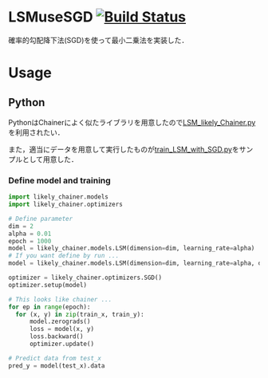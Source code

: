 # LSMuseSGD [![Build Status](https://travis-ci.com/Atsuto0519/LSMuseSGD.svg?branch=master)](https://travis-ci.com/Atsuto0519/LSMuseSGD)

確率的勾配降下法(SGD)を使って最小二乗法を実装した．


# Usage

## Python

PythonはChainerによく似たライブラリを用意したので[LSM_likely_Chainer.py](./Python/LSM_likely_Chainer.py)を利用されたい．

また，適当にデータを用意して実行したものが[train_LSM_with_SGD.py](./Python/train_LSM_with_SGD.py)をサンプルとして用意した．

### Define model and training

```Python
import likely_chainer.models
import likely_chainer.optimizers

# Define parameter
dim = 2
alpha = 0.01
epoch = 1000
model = likely_chainer.models.LSM(dimension=dim, learning_rate=alpha)
# If you want define by run ...
model = likely_chainer.models.LSM(dimension=dim, learning_rate=alpha, define_by_run=True)

optimizer = likely_chainer.optimizers.SGD()
optimizer.setup(model)

# This looks like chainer ...
for ep in range(epoch):
  for (x, y) in zip(train_x, train_y):
      model.zerograds()
      loss = model(x, y)
      loss.backward()
      optimizer.update()

# Predict data from test_x
pred_y = model(test_x).data
```
